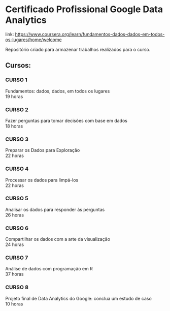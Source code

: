 # Certificado Profissional Google Data Analytics

link: https://www.coursera.org/learn/fundamentos-dados-dados-em-todos-os-lugares/home/welcome

Repositório criado para armazenar trabalhos realizados para o curso.

## Cursos:

### CURSO 1
Fundamentos: dados, dados, em todos os lugares  
19 horas

### CURSO 2
Fazer perguntas para tomar decisões com base em dados  
18 horas

### CURSO 3
Preparar os Dados para Exploração  
22 horas

### CURSO 4
Processar os dados para limpá-los  
22 horas

### CURSO 5
Analisar os dados para responder às perguntas  
26 horas

### CURSO 6 
Compartilhar os dados com a arte da visualização  
24 horas

### CURSO 7
Análise de dados com programação em R  
37 horas

### CURSO 8
Projeto final de Data Analytics do Google: conclua um estudo de caso  
10 horas



